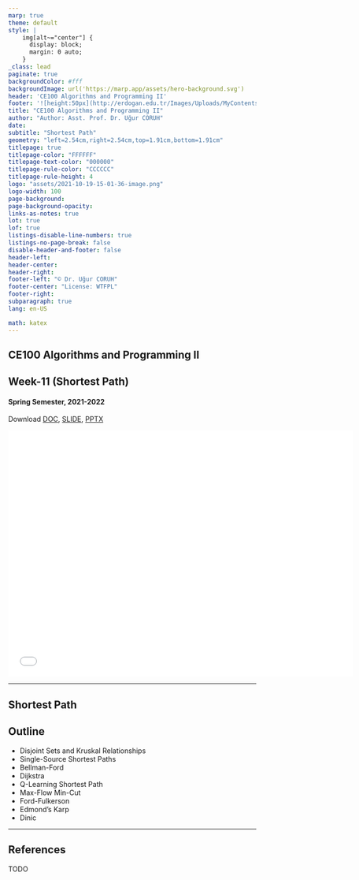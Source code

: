 ```yaml
---
marp: true
theme: default
style: |
    img[alt~="center"] {
      display: block;
      margin: 0 auto;
    }
_class: lead
paginate: true
backgroundColor: #fff
backgroundImage: url('https://marp.app/assets/hero-background.svg')
header: 'CE100 Algorithms and Programming II'
footer: '![height:50px](http://erdogan.edu.tr/Images/Uploads/MyContents/L_379-20170718142719217230.jpg) RTEU CE100 Week-11'
title: "CE100 Algorithms and Programming II"
author: "Author: Asst. Prof. Dr. Uğur CORUH"
date:
subtitle: "Shortest Path"
geometry: "left=2.54cm,right=2.54cm,top=1.91cm,bottom=1.91cm"
titlepage: true
titlepage-color: "FFFFFF"
titlepage-text-color: "000000"
titlepage-rule-color: "CCCCCC"
titlepage-rule-height: 4
logo: "assets/2021-10-19-15-01-36-image.png"
logo-width: 100 
page-background:
page-background-opacity:
links-as-notes: true
lot: true
lof: true
listings-disable-line-numbers: true
listings-no-page-break: false
disable-header-and-footer: false
header-left:
header-center:
header-right:
footer-left: "© Dr. Uğur CORUH"
footer-center: "License: WTFPL"
footer-right:
subparagraph: true
lang: en-US 

math: katex
---
```


<!-- _backgroundColor: aquq -->

<!-- _color: orange -->

<!-- paginate: false -->

## CE100 Algorithms and Programming II

## Week-11 (Shortest Path)

#### Spring Semester, 2021-2022

Download [DOC](ce100-week-11-shortestpath.tr.md_doc.pdf), [SLIDE](ce100-week-11-shortestpath.tr.md_slide.pdf), [PPTX](ce100-week-11-shortestpath.tr.md_slide.pptx)

<iframe width=700, height=500 frameBorder=0 src="../ce100-week-11-shortestpath.tr.md_slide.html"></iframe>

---

<!-- paginate: true -->

## Shortest Path

## Outline
 - Disjoint Sets and Kruskal Relationships 
 - Single-Source Shortest Paths 
  - Bellman-Ford 
  - Dijkstra 
 - Q-Learning Shortest Path
 - Max-Flow Min-Cut 
  - Ford-Fulkerson 
  - Edmond’s Karp 
  - Dinic 


---

## References

TODO
